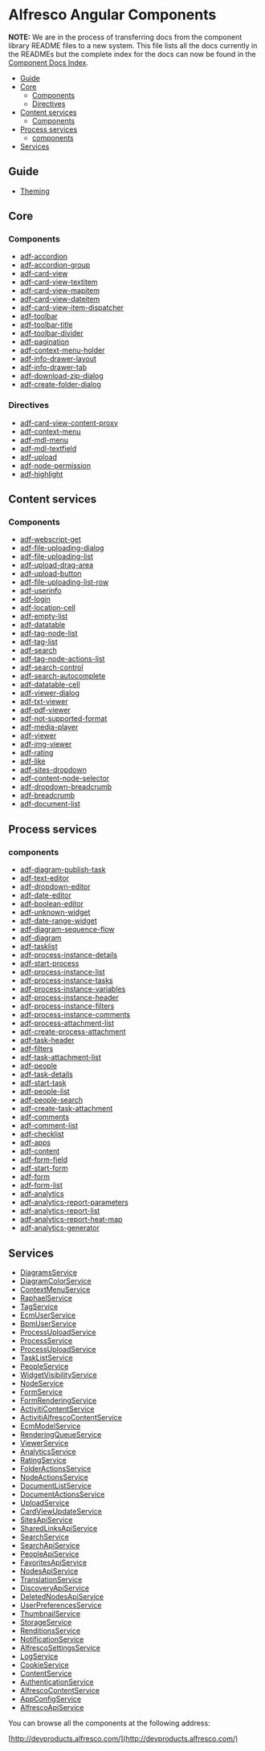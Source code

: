 # Alfresco Angular Components

**NOTE:** We are in the process of transferring docs from the component library
README files to a new system. This file lists all the docs currently in the
READMEs but the complete index for the docs can now be found in the
[Component Docs Index](../docIndex.md).

<!-- markdown-toc start - Don't edit this section.  npm run toc to generate it-->

<!-- toc -->

- [Guide](#guide)
- [Core](#core)
  * [Components](#components)
  * [Directives](#directives)
- [Content services](#content-services)
  * [Components](#components-1)
- [Process services](#process-services)
  * [components](#components)
- [Services](#services)

<!-- tocstop -->

<!-- markdown-toc end -->

## Guide

- [Theming](../docs/theming.md)

## Core

### Components

<!-- CORE START-->
- [adf-accordion](ng2-alfresco-core/README.md)
- [adf-accordion-group](ng2-alfresco-core/README.md)
- [adf-card-view](ng2-alfresco-core/README.md)
- [adf-card-view-textitem](ng2-alfresco-core/README.md)
- [adf-card-view-mapitem](ng2-alfresco-core/README.md)
- [adf-card-view-dateitem](ng2-alfresco-core/README.md)
- [adf-card-view-item-dispatcher](ng2-alfresco-core/README.md)
- [adf-toolbar](ng2-alfresco-core/README.md)
- [adf-toolbar-title](ng2-alfresco-core/README.md)
- [adf-toolbar-divider](ng2-alfresco-core/README.md)
- [adf-pagination](ng2-alfresco-core/README.md)
- [adf-context-menu-holder](ng2-alfresco-core/README.md)
- [adf-info-drawer-layout](ng2-alfresco-core/README.md)
- [adf-info-drawer-tab](ng2-alfresco-core/README.md)
- [adf-download-zip-dialog](ng2-alfresco-core/README.md)
- [adf-create-folder-dialog](ng2-alfresco-core/README.md)<!-- CORE END-->
<!-- CORE END-->

### Directives

<!-- CORE DIRECTIVE START-->
- [adf-card-view-content-proxy](ng2-alfresco-core/README.md)
- [adf-context-menu](ng2-alfresco-core/README.md)
- [adf-mdl-menu](ng2-alfresco-core/README.md)
- [adf-mdl-textfield](ng2-alfresco-core/README.md)
- [adf-upload](ng2-alfresco-core/README.md)
- [adf-node-permission](ng2-alfresco-core/README.md)
- [adf-highlight](ng2-alfresco-core/README.md)<!-- CORE DIRECTIVE END-->

## Content services

### Components

<!-- CONTENT START-->
- [adf-webscript-get](ng2-alfresco-webscript/README.md)
- [adf-file-uploading-dialog](ng2-alfresco-upload/README.md)
- [adf-file-uploading-list](ng2-alfresco-upload/README.md)
- [adf-upload-drag-area](ng2-alfresco-upload/README.md)
- [adf-upload-button](ng2-alfresco-upload/README.md)
- [adf-file-uploading-list-row](ng2-alfresco-upload/README.md)
- [adf-userinfo](ng2-alfresco-userinfo/README.md)
- [adf-login](ng2-alfresco-login/README.md)
- [adf-location-cell](ng2-alfresco-datatable/README.md)
- [adf-empty-list](ng2-alfresco-datatable/README.md)
- [adf-datatable](ng2-alfresco-datatable/README.md)
- [adf-tag-node-list](ng2-alfresco-tag/README.md)
- [adf-tag-list](ng2-alfresco-tag/README.md)
- [adf-search](ng2-alfresco-search/README.md)
- [adf-tag-node-actions-list](ng2-alfresco-tag/README.md)
- [adf-search-control](ng2-alfresco-search/README.md)
- [adf-search-autocomplete](ng2-alfresco-search/README.md)
- [adf-datatable-cell](ng2-alfresco-datatable/README.md)
- [adf-viewer-dialog](ng2-alfresco-viewer/README.md)
- [adf-txt-viewer](ng2-alfresco-viewer/README.md)
- [adf-pdf-viewer](ng2-alfresco-viewer/README.md)
- [adf-not-supported-format](ng2-alfresco-viewer/README.md)
- [adf-media-player](ng2-alfresco-viewer/README.md)
- [adf-viewer](ng2-alfresco-viewer/README.md)
- [adf-img-viewer](ng2-alfresco-viewer/README.md)
- [adf-rating](ng2-alfresco-social/README.md)
- [adf-like](ng2-alfresco-social/README.md)
- [adf-sites-dropdown](ng2-alfresco-documentlist/README.md)
- [adf-content-node-selector](ng2-alfresco-documentlist/README.md)
- [adf-dropdown-breadcrumb](ng2-alfresco-documentlist/README.md)
- [adf-breadcrumb](ng2-alfresco-documentlist/README.md)
- [adf-document-list](ng2-alfresco-documentlist/README.md)<!-- CONTENT END-->
<!-- CONTENT END-->

<!-- CONTENT DIRECTIVE START--><!-- CONTENT DIRECTIVE END-->

## Process services

### components

<!-- BUSINESS START-->
- [adf-diagram-publish-task](ng2-activiti-diagrams/README.md)
- [adf-text-editor](ng2-activiti-form/README.md)
- [adf-dropdown-editor](ng2-activiti-form/README.md)
- [adf-date-editor](ng2-activiti-form/README.md)
- [adf-boolean-editor](ng2-activiti-form/README.md)
- [adf-unknown-widget](ng2-activiti-form/README.md)
- [adf-date-range-widget](ng2-activiti-analytics/README.md)
- [adf-diagram-sequence-flow](ng2-activiti-diagrams/README.md)
- [adf-diagram](ng2-activiti-diagrams/README.md)
- [adf-tasklist](ng2-activiti-tasklist/README.md)
- [adf-process-instance-details](ng2-activiti-processlist/README.md)
- [adf-start-process](ng2-activiti-processlist/README.md)
- [adf-process-instance-list](ng2-activiti-processlist/README.md)
- [adf-process-instance-tasks](ng2-activiti-processlist/README.md)
- [adf-process-instance-variables](ng2-activiti-processlist/README.md)
- [adf-process-instance-header](ng2-activiti-processlist/README.md)
- [adf-process-instance-filters](ng2-activiti-processlist/README.md)
- [adf-process-instance-comments](ng2-activiti-processlist/README.md)
- [adf-process-attachment-list](ng2-activiti-processlist/README.md)
- [adf-create-process-attachment](ng2-activiti-processlist/README.md)
- [adf-task-header](ng2-activiti-tasklist/README.md)
- [adf-filters](ng2-activiti-tasklist/README.md)
- [adf-task-attachment-list](ng2-activiti-tasklist/README.md)
- [adf-people](ng2-activiti-tasklist/README.md)
- [adf-task-details](ng2-activiti-tasklist/README.md)
- [adf-start-task](ng2-activiti-tasklist/README.md)
- [adf-people-list](ng2-activiti-tasklist/README.md)
- [adf-people-search](ng2-activiti-tasklist/README.md)
- [adf-create-task-attachment](ng2-activiti-tasklist/README.md)
- [adf-comments](ng2-activiti-tasklist/README.md)
- [adf-comment-list](ng2-activiti-tasklist/README.md)
- [adf-checklist](ng2-activiti-tasklist/README.md)
- [adf-apps](ng2-activiti-tasklist/README.md)
- [adf-content](ng2-activiti-form/README.md)
- [adf-form-field](ng2-activiti-form/README.md)
- [adf-start-form](ng2-activiti-form/README.md)
- [adf-form](ng2-activiti-form/README.md)
- [adf-form-list](ng2-activiti-form/README.md)
- [adf-analytics](ng2-activiti-analytics/README.md)
- [adf-analytics-report-parameters](ng2-activiti-analytics/README.md)
- [adf-analytics-report-list](ng2-activiti-analytics/README.md)
- [adf-analytics-report-heat-map](ng2-activiti-analytics/README.md)
- [adf-analytics-generator](ng2-activiti-analytics/README.md)<!-- BUSINESS END-->
<!-- BUSINESS END-->

<!-- BUSINESS DIRECTIVE START--><!-- BUSINESS DIRECTIVE END-->

## Services

<!-- SERVICES START-->
- [DiagramsService](ng2-activiti-diagrams/src/services/diagrams.service.ts)
- [DiagramColorService](ng2-activiti-diagrams/src/services/diagram-color.service.ts)
- [ContextMenuService](ng2-alfresco-core/src/components/context-menu/context-menu.service.ts)
- [RaphaelService](ng2-activiti-diagrams/src/components/raphael/raphael.service.ts)
- [TagService](ng2-alfresco-tag/src/services/tag.service.ts)
- [EcmUserService](ng2-alfresco-userinfo/src/services/ecm-user.service.ts)
- [BpmUserService](ng2-alfresco-userinfo/src/services/bpm-user.service.ts)
- [ProcessUploadService](ng2-activiti-processlist/src/services/process-upload.service.ts)
- [ProcessService](ng2-activiti-processlist/src/services/process.service.ts)
- [ProcessUploadService](ng2-activiti-tasklist/src/services/process-upload.service.ts)
- [TaskListService](ng2-activiti-tasklist/src/services/tasklist.service.ts)
- [PeopleService](ng2-activiti-tasklist/src/services/people.service.ts)
- [WidgetVisibilityService](ng2-activiti-form/src/services/widget-visibility.service.ts)
- [NodeService](ng2-activiti-form/src/services/node.service.ts)
- [FormService](ng2-activiti-form/src/services/form.service.ts)
- [FormRenderingService](ng2-activiti-form/src/services/form-rendering.service.ts)
- [ActivitiContentService](ng2-activiti-form/src/services/activiti-content-service.ts)
- [ActivitiAlfrescoContentService](ng2-activiti-form/src/services/activiti-alfresco.service.ts)
- [EcmModelService](ng2-activiti-form/src/services/ecm-model.service.ts)
- [RenderingQueueService](ng2-alfresco-viewer/src/services/rendering-queue.services.ts)
- [ViewerService](ng2-alfresco-viewer/src/services/viewer.service.ts)
- [AnalyticsService](ng2-activiti-analytics/src/services/analytics.service.ts)
- [RatingService](ng2-alfresco-social/src/services/rating.service.ts)
- [FolderActionsService](ng2-alfresco-documentlist/src/services/folder-actions.service.ts)
- [NodeActionsService](ng2-alfresco-documentlist/src/services/node-actions.service.ts)
- [DocumentListService](ng2-alfresco-documentlist/src/services/document-list.service.ts)
- [DocumentActionsService](ng2-alfresco-documentlist/src/services/document-actions.service.ts)
- [UploadService](ng2-alfresco-core/src/services/upload.service.ts)
- [CardViewUpdateService](ng2-alfresco-core/src/services/card-view-update.service.ts)
- [SitesApiService](ng2-alfresco-core/src/services/sites-api.service.ts)
- [SharedLinksApiService](ng2-alfresco-core/src/services/shared-links-api.service.ts)
- [SearchService](ng2-alfresco-core/src/services/search.service.ts)
- [SearchApiService](ng2-alfresco-core/src/services/search-api.service.ts)
- [PeopleApiService](ng2-alfresco-core/src/services/people-api.service.ts)
- [FavoritesApiService](ng2-alfresco-core/src/services/favorites-api.service.ts)
- [NodesApiService](ng2-alfresco-core/src/services/nodes-api.service.ts)
- [TranslationService](ng2-alfresco-core/src/services/translation.service.ts)
- [DiscoveryApiService](ng2-alfresco-core/src/services/discovery-api.service.ts)
- [DeletedNodesApiService](ng2-alfresco-core/src/services/deleted-nodes-api.service.ts)
- [UserPreferencesService](ng2-alfresco-core/src/services/user-preferences.service.ts)
- [ThumbnailService](ng2-alfresco-core/src/services/thumbnail.service.ts)
- [StorageService](ng2-alfresco-core/src/services/storage.service.ts)
- [RenditionsService](ng2-alfresco-core/src/services/renditions.service.ts)
- [NotificationService](ng2-alfresco-core/src/services/notification.service.ts)
- [AlfrescoSettingsService](ng2-alfresco-core/src/services/alfresco-settings.service.ts)
- [LogService](ng2-alfresco-core/src/services/log.service.ts)
- [CookieService](ng2-alfresco-core/src/services/cookie.service.ts)
- [ContentService](ng2-alfresco-core/src/services/content.service.ts)
- [AuthenticationService](ng2-alfresco-core/src/services/authentication.service.ts)
- [AlfrescoContentService](ng2-alfresco-core/src/services/alfresco-content.service.ts)
- [AppConfigService](ng2-alfresco-core/src/services/app-config.service.ts)
- [AlfrescoApiService](ng2-alfresco-core/src/services/alfresco-api.service.ts)<!-- SERVICES END-->

You can browse all the components at the following address:

[http://devproducts.alfresco.com/](http://devproducts.alfresco.com/)
